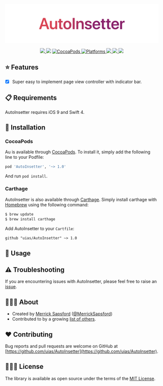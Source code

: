 <p align="center">
    <img src="Artwork/logo.png" width="890" alt="AutoInsetter"/>
</p>

<p align="center">
    <a href="https://travis-ci.org/uias/AutoInsetter">
        <img src="https://travis-ci.org/uias/AutoInsetter.svg?branch=master" />
    </a>
    <img src="https://img.shields.io/badge/Swift-4-orange.svg?style=flat" />
    <a href="https://cocoapods.org/pods/AutoInsetter">
        <img src="https://img.shields.io/cocoapods/v/AutoInsetter.svg" alt="CocoaPods" />
    </a>
	<a href="https://cocoapods.org/pods/AutoInsetter">
        <img src="https://img.shields.io/cocoapods/p/AutoInsetter.svg" alt="Platforms" />
    </a>
	<a href="https://github.com/Carthage/Carthage">
        <img src="https://img.shields.io/badge/Carthage-compatible-4BC51D.svg?style=flat" />
    </a>
	<a href="https://codecov.io/gh/uias/AutoInsetter">
        <img src="https://codecov.io/gh/uias/AutoInsetter/branch/master/graph/badge.svg" />
    </a>
	<a href="https://github.com/uias/AutoInsetter/releases">
        <img src="https://img.shields.io/github/release/uias/AutoInsetter.svg" />
    </a>
</p>

## ⭐️ Features
- [x] Super easy to implement page view controller with indicator bar.

## 📋 Requirements
AutoInsetter requires iOS 9 and Swift 4.

## 📲 Installation
### CocoaPods
Au is available through [CocoaPods](http://cocoapods.org). To install it, simply add the following line to your Podfile:

```ruby
pod 'AutoInsetter', '~> 1.0'
```

And run `pod install`.

### Carthage
AutoInsetter is also available through [Carthage](https://github.com/Carthage/Carthage). Simply install carthage with [Homebrew](http://brew.sh/) using the following command:

```bash
$ brew update
$ brew install carthage
```

Add AutoInsetter to your `Cartfile`:

```ogdl
github "uias/AutoInsetter" ~> 1.0
```

## 🚀 Usage

## ⚠️ Troubleshooting
If you are encountering issues with AutoInsetter, please feel free to raise an [issue](https://github.com/uias/AutoInsetter/issues/new).

## 👨🏻‍💻 About
- Created by [Merrick Sapsford](https://github.com/msaps) ([@MerrickSapsford](https://twitter.com/MerrickSapsford))
- Contributed to by a growing [list of others](https://github.com/uias/AutoInsetter/graphs/contributors).

## ❤️ Contributing
Bug reports and pull requests are welcome on GitHub at [https://github.com/uias/AutoInsetter](https://github.com/uias/AutoInsetter).

## 👮🏻‍♂️ License
The library is available as open source under the terms of the [MIT License](http://opensource.org/licenses/MIT).
